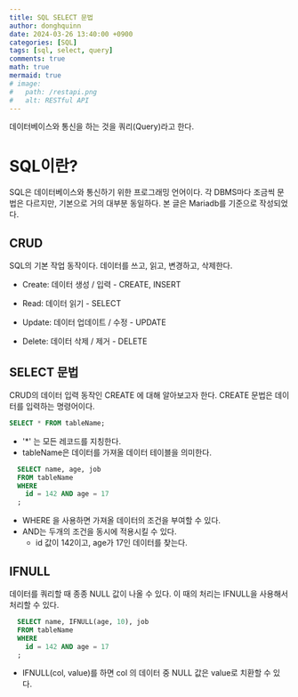 ```yaml
---
title: SQL SELECT 문법
author: donghquinn
date: 2024-03-26 13:40:00 +0900
categories: [SQL]
tags: [sql, select, query]
comments: true
math: true
mermaid: true
# image:
#   path: /restapi.png
#   alt: RESTful API
---
```


데이터베이스와 통신을 하는 것을 쿼리(Query)라고 한다.

# SQL이란?

SQL은 데이터베이스와 통신하기 위한 프로그래밍 언어이다. 각 DBMS마다 조금씩 문법은 다르지만, 기본으로 거의 대부분 동일하다. 
본 글은 Mariadb를 기준으로 작성되었다.

## CRUD

SQL의 기본 작업 동작이다. 데이터를 쓰고, 읽고, 변경하고, 삭제한다.

- Create: 데이터 생성 / 입력 - CREATE, INSERT

- Read: 데이터 읽기 - SELECT

- Update: 데이터 업데이트 / 수정 - UPDATE

- Delete: 데이터 삭제 / 제거 - DELETE

## SELECT 문법

CRUD의 데이터 입력 동작인 CREATE 에 대해 알아보고자 한다. CREATE 문법은 데이터를 입력하는 명령어이다.

```SQL
SELECT * FROM tableName;
```

- '*' 는 모든 레코드를 지칭한다.
- tableName은 데이터를 가져올 데이터 테이블을 의미한다.

```SQL
  SELECT name, age, job
  FROM tableName
  WHERE
    id = 142 AND age = 17
  ;
```

- WHERE 을 사용하면 가져올 데이터의 조건을 부여할 수 있다.
- AND는 두개의 조건을 동시에 적용시킬 수 있다.
  - id 값이 142이고, age가 17인 데이터를 찾는다.

## IFNULL

데이터를 쿼리할 때 종종 NULL 값이 나올 수 있다. 이 때의 처리는 IFNULL을 사용해서 처리할 수 있다.

```SQL
  SELECT name, IFNULL(age, 10), job
  FROM tableName
  WHERE
    id = 142 AND age = 17
  ;
```

- IFNULL(col, value)를 하면 col 의 데이터 중 NULL 값은 value로 치환할 수 있다.

